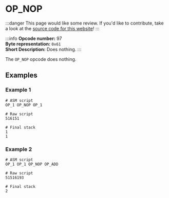 # OP_NOP
:::danger
This page would like some review. If you'd like to contribute, take a look at the [source code for this website](https://github.com/thunderbiscuit/opcode-explained)!
:::

:::info
**Opcode number:** 97  
**Byte representation:**  `0x61`   
**Short Description:** Does nothing. 
:::

The `OP_NOP` opcode does nothing.

## Examples
### Example 1
```shell
# ASM script
OP_1 OP_NOP OP_1 

# Raw script
516151

# Final stack
1
1
```

### Example 2
```shell
# ASM script
OP_1 OP_1 OP_NOP OP_ADD

# Raw script
51516193

# Final stack
2
```
